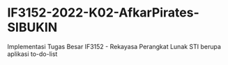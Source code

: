 # IF3152-2022-K02-AfkarPirates-SIBUKIN
Implementasi Tugas Besar IF3152 - Rekayasa Perangkat Lunak STI berupa aplikasi to-do-list
